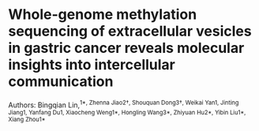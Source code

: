 # Whole-genome methylation sequencing of extracellular vesicles in gastric cancer reveals molecular insights into intercellular communication



Authors: Bingqian Lin,<sup>1*, Zhenna Jiao2†, Shouquan Dong3†, Weikai Yan1, Jinting Jiang1, Yanfang Du1, Xiaocheng Weng1*, Hongling Wang3*, Zhiyuan Hu2*, Yibin Liu1*, Xiang Zhou1*
